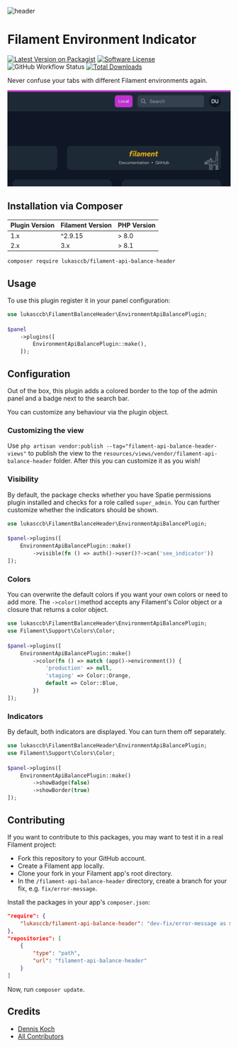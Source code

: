 ![header](./.github/resources/lukasccb-api-balance-header.png)


# Filament Environment Indicator

[![Latest Version on Packagist](https://img.shields.io/packagist/v/lukasccb/filament-api-balance-header.svg?include_prereleases)](https://packagist.org/packages/lukasccb/filament-api-balance-header)
[![Software License](https://img.shields.io/badge/license-MIT-brightgreen.svg)](LICENSE.md)
![GitHub Workflow Status](https://img.shields.io/github/actions/workflow/status/lukasccb/filament-api-balance-header/code-style.yml?branch=main&label=Code%20style&style=flat-square)
[![Total Downloads](https://img.shields.io/packagist/dt/lukasccb/filament-api-balance-header.svg)](https://packagist.org/packages/lukasccb/filament-api-balance-header)

Never confuse your tabs with different Filament environments again.

![Screenshot](./.github/resources/preview.gif)

## Installation via Composer

| Plugin Version | Filament Version | PHP Version |
|----------------|-----------------|-------------|
| 1.x            | ^2.9.15   | \> 8.0      |
| 2.x            | 3.x             | \> 8.1      |

```bash
composer require lukasccb/filament-api-balance-header
```

## Usage

To use this plugin register it in your panel configuration:

```php
use lukasccb\FilamentBalanceHeader\EnvironmentApiBalancePlugin;

$panel
    ->plugins([
        EnvironmentApiBalancePlugin::make(),
    ]);
```

## Configuration

Out of the box, this plugin adds a colored border to the top of the admin panel and a badge next to the search bar.

You can customize any behaviour via the plugin object.

### Customizing the view
Use `php artisan vendor:publish --tag="filament-api-balance-header-views"` to publish the view to the `resources/views/vendor/filament-api-balance-header` folder. After this you can customize it as you wish!

### Visibility

By default, the package checks whether you have Spatie permissions plugin installed and checks for a role called `super_admin`. You can further customize whether the indicators should be shown.

```php
use lukasccb\FilamentBalanceHeader\EnvironmentApiBalancePlugin;

$panel->plugins([
    EnvironmentApiBalancePlugin::make()
        ->visible(fn () => auth()->user()?->can('see_indicator'))
]);
```

### Colors

You can overwrite the default colors if you want your own colors or need to add more. The `->color()`method accepts any Filament's Color object or a closure that returns a color object.

```php
use lukasccb\FilamentBalanceHeader\EnvironmentApiBalancePlugin;
use Filament\Support\Colors\Color;

$panel->plugins([
    EnvironmentApiBalancePlugin::make()
        ->color(fn () => match (app()->environment()) {
            'production' => null,
            'staging' => Color::Orange,
            default => Color::Blue,
        })
]);
```

### Indicators

By default, both indicators are displayed. You can turn them off separately.

```php
use lukasccb\FilamentBalanceHeader\EnvironmentApiBalancePlugin;
use Filament\Support\Colors\Color;

$panel->plugins([
    EnvironmentApiBalancePlugin::make()
        ->showBadge(false)
        ->showBorder(true)            
]);
```

## Contributing

If you want to contribute to this packages, you may want to test it in a real Filament project:

- Fork this repository to your GitHub account.
- Create a Filament app locally.
- Clone your fork in your Filament app's root directory.
- In the `/filament-api-balance-header` directory, create a branch for your fix, e.g. `fix/error-message`.

Install the packages in your app's `composer.json`:

```json
"require": {
    "lukasccb/filament-api-balance-header": "dev-fix/error-message as main-dev",
},
"repositories": [
    {
        "type": "path",
        "url": "filament-api-balance-header"
    }
]
```

Now, run `composer update`.

## Credits
- [Dennis Koch](https://github.com/lukasccb)
- [All Contributors](../../contributors)
